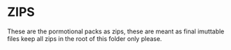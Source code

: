 # ZIPS
These are the pormotional packs as zips, these are meant as final imuttable files keep all zips in the root of this folder only please.